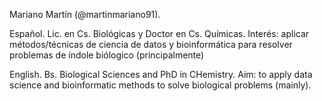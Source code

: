 Mariano Martín (@martinmariano91). 

Español. Lic. en Cs. Biológicas y Doctor en Cs. Químicas. Interés: aplicar métodos/técnicas de ciencia de datos y bioinformática para resolver problemas de índole biólogico (principalmente)

English. Bs. Biological Sciences and PhD in CHemistry. Aim: to apply data science and bioinformatic methods to solve biological problems (mainly).


<!---
martinmariano91/martinmariano91 is a ✨ special ✨ repository because its `README.md` (this file) appears on your GitHub profile.
You can click the Preview link to take a look at your changes.
--->
